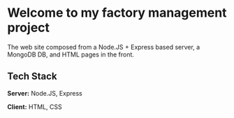 
# Welcome to my factory management project

The web site composed from a Node.JS + Express based server, a MongoDB DB, and 
HTML pages in the front.



## Tech Stack

**Server:** Node.JS, Express

**Client:** HTML, CSS
